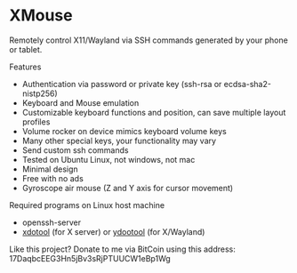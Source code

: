 XMouse
======

Remotely control X11/Wayland via SSH commands generated by your phone or tablet.

Features
- Authentication via password or private key (ssh-rsa or ecdsa-sha2-nistp256)
- Keyboard and Mouse emulation
- Customizable keyboard functions and position, can save multiple layout profiles
- Volume rocker on device mimics keyboard volume keys
- Many other special keys, your functionality may vary
- Send custom ssh commands
- Tested on Ubuntu Linux, not windows, not mac
- Minimal design
- Free with no ads
- Gyroscope air mouse (Z and Y axis for cursor movement)

Required programs on Linux host machine
- openssh-server
- [xdotool](https://github.com/jordansissel/xdotool) (for X server) or [ydootool](https://github.com/ReimuNotMoe/ydotool) (for X/Wayland)

Like this project? Donate to me via BitCoin using this address: 17DaqbcEEG3Hn5jBv3sRjPTUUCW1eBp1Wg
